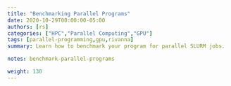 ```yaml
---
title: "Benchmarking Parallel Programs"
date: 2020-10-29T00:00:00-05:00
authors: [rs]
categories: ["HPC","Parallel Computing","GPU"]
tags: [parallel-programming,gpu,rivanna]
summary: Learn how to benchmark your program for parallel SLURM jobs.

notes: benchmark-parallel-programs

weight: 130
---
```

